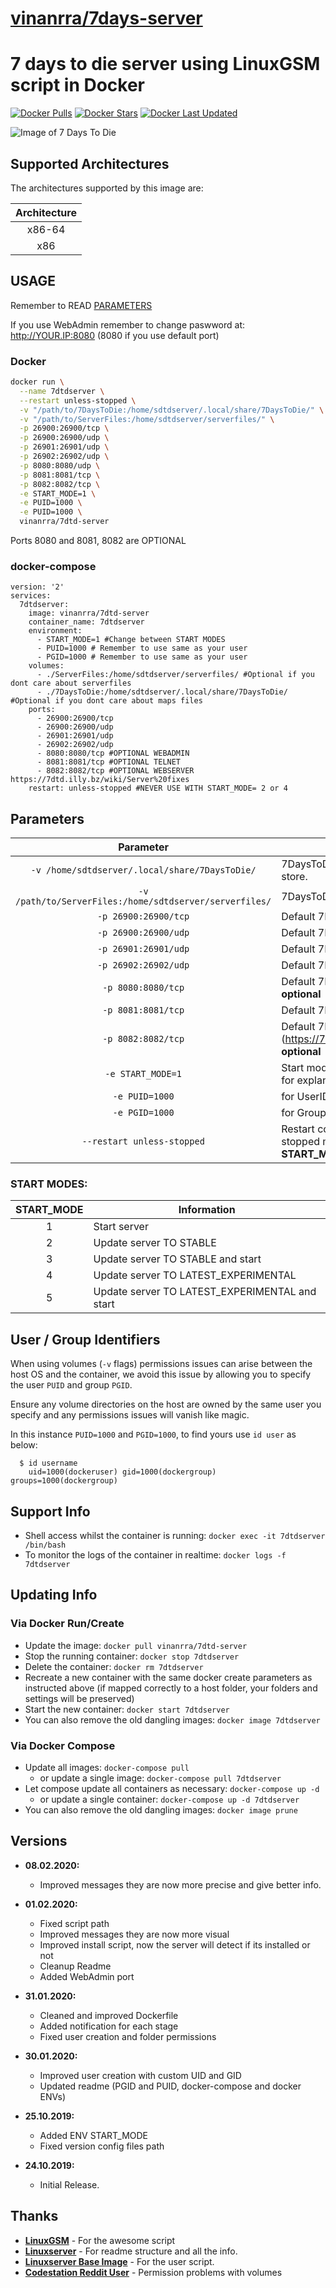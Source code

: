 # [vinanrra/7days-server](https://github.com/vinanrra/Docker-7DaysToDie)

# 7 days to die server using LinuxGSM script in Docker

[![Docker Pulls](https://img.shields.io/badge/dynamic/json?color=red&label=pulls&query=pull_count&url=https%3A%2F%2Fhub.docker.com%2Fv2%2Frepositories%2Fvinanrra%2F7dtd-server%2F?style=flat-square&color=E68523&logo=docker&logoColor=white)](https://hub.docker.com/r/vinanrra/7dtd-server)
[![Docker Stars](https://img.shields.io/badge/dynamic/json?color=red&label=stars&query=star_count&url=https%3A%2F%2Fhub.docker.com%2Fv2%2Frepositories%2Fvinanrra%2F7dtd-server%2F?style=flat-square&color=E68523&logo=docker&logoColor=white)](https://hub.docker.com/r/vinanrra/7dtd-server)
[![Docker Last Updated](https://img.shields.io/badge/dynamic/json?color=red&label=Last%20Update&query=last_updated&url=https%3A%2F%2Fhub.docker.com%2Fv2%2Frepositories%2Fvinanrra%2F7dtd-server%2F?style=flat-square&color=E68523&logo=docker&logoColor=white)](https://hub.docker.com/r/vinanrra/7dtd-server)

![Image of 7 Days To Die](https://raw.githubusercontent.com/vinanrra/Docker-7DaysToDie/master/7dtd.png)

## Supported Architectures

The architectures supported by this image are:

| Architecture |
| :----: |
| x86-64 |
| x86 |

## USAGE

Remember to READ [PARAMETERS](https://github.com/vinanrra/Docker-7DaysToDie/tree/test#parameters)

If you use WebAdmin remember to change paswword at: http://YOUR.IP:8080 (8080 if you use default port)

### Docker

```bash
docker run \
  --name 7dtdserver \
  --restart unless-stopped \
  -v "/path/to/7DaysToDie:/home/sdtdserver/.local/share/7DaysToDie/" \
  -v "/path/to/ServerFiles:/home/sdtdserver/serverfiles/" \
  -p 26900:26900/tcp \
  -p 26900:26900/udp \
  -p 26901:26901/udp \
  -p 26902:26902/udp \
  -p 8080:8080/udp \
  -p 8081:8081/tcp \
  -p 8082:8082/tcp \
  -e START_MODE=1 \
  -e PUID=1000 \
  -e PUID=1000 \
  vinanrra/7dtd-server
```

Ports 8080 and 8081, 8082 are OPTIONAL

### docker-compose

```
version: '2'
services:
  7dtdserver:
    image: vinanrra/7dtd-server
    container_name: 7dtdserver
    environment:
      - START_MODE=1 #Change between START MODES
      - PUID=1000 # Remember to use same as your user
      - PGID=1000 # Remember to use same as your user
    volumes:
      - ./ServerFiles:/home/sdtdserver/serverfiles/ #Optional if you dont care about serverfiles
      - ./7DaysToDie:/home/sdtdserver/.local/share/7DaysToDie/ #Optional if you dont care about maps files
    ports:
      - 26900:26900/tcp
      - 26900:26900/udp
      - 26901:26901/udp
      - 26902:26902/udp
      - 8080:8080/tcp #OPTIONAL WEBADMIN
      - 8081:8081/tcp #OPTIONAL TELNET
      - 8082:8082/tcp #OPTIONAL WEBSERVER https://7dtd.illy.bz/wiki/Server%20fixes
    restart: unless-stopped #NEVER USE WITH START_MODE= 2 or 4 
```

## Parameters

| Parameter | Function |
| :----: | --- |
| `-v /home/sdtdserver/.local/share/7DaysToDie/` | 7DaysToDie saves, where maps are store. |
| `-v /path/to/ServerFiles:/home/sdtdserver/serverfiles/` | 7DaysToDie server config files. |
| `-p 26900:26900/tcp` | Default 7DaysToDie port **required** |
| `-p 26900:26900/udp` | Default 7DaysToDie port **required** |
| `-p 26901:26901/udp` | Default 7DaysToDie port **required** |
| `-p 26902:26902/udp` | Default 7DaysToDie port **required** |
| `-p 8080:8080/tcp` | Default 7DaysToDie port, webadmin **optional** |
| `-p 8081:8081/tcp` | Default 7DaysToDie port, telnet **optional** |
| `-p 8082:8082/tcp` | Default 7DaysToDie port, webserver (https://7dtd.illy.bz/wiki/Server%20fixes) **optional** |
| `-e START_MODE=1` | Start mode of the container - see below for explanation  **required** |
| `-e PUID=1000` | for UserID - see below for explanation |
| `-e PGID=1000` | for GroupID - see below for explanation |
| `--restart unless-stopped` | Restart container always unlesss stopped manually **NEVER USE WITH START_MODE= 2 or 4** |

### START MODES:

| START_MODE | Information |
| :----: | ---- |
| 1 | Start server |
| 2 | Update server TO STABLE |
| 3 | Update server TO STABLE and start |
| 4 | Update server TO LATEST_EXPERIMENTAL |
| 5 | Update server TO LATEST_EXPERIMENTAL and start |

## User / Group Identifiers

When using volumes (`-v` flags) permissions issues can arise between the host OS and the container, we avoid this issue by allowing you to specify the user `PUID` and group `PGID`.

Ensure any volume directories on the host are owned by the same user you specify and any permissions issues will vanish like magic.

In this instance `PUID=1000` and `PGID=1000`, to find yours use `id user` as below:

```
  $ id username
    uid=1000(dockeruser) gid=1000(dockergroup) groups=1000(dockergroup)
```

## Support Info

* Shell access whilst the container is running: `docker exec -it 7dtdserver /bin/bash`
* To monitor the logs of the container in realtime: `docker logs -f 7dtdserver`

## Updating Info

### Via Docker Run/Create
* Update the image: `docker pull vinanrra/7dtd-server`
* Stop the running container: `docker stop 7dtdserver`
* Delete the container: `docker rm 7dtdserver`
* Recreate a new container with the same docker create parameters as instructed above (if mapped correctly to a host folder, your folders and settings will be preserved)
* Start the new container: `docker start 7dtdserver`
* You can also remove the old dangling images: `docker image 7dtdserver`

### Via Docker Compose
* Update all images: `docker-compose pull`
  * or update a single image: `docker-compose pull 7dtdserver`
* Let compose update all containers as necessary: `docker-compose up -d`
  * or update a single container: `docker-compose up -d 7dtdserver`
* You can also remove the old dangling images: `docker image prune`

## Versions
* **08.02.2020:**
    * Improved messages they are now more precise and give better info.

* **01.02.2020:**
    * Fixed script path
    * Improved messages they are now more visual
    * Improved install script, now the server will detect if its installed or not
    * Cleanup Readme
    * Added WebAdmin port

* **31.01.2020:**
    * Cleaned and improved Dockerfile
    * Added notification for each stage
    * Fixed user creation and folder permissions

* **30.01.2020:**
    * Improved user creation with custom UID and GID
    * Updated readme (PGID and PUID, docker-compose and docker ENVs)
* **25.10.2019:**
    * Added ENV START_MODE
    * Fixed version config files path
* **24.10.2019:**
    * Initial Release.

## Thanks

* **[LinuxGSM](https://linuxgsm.com/)** - For the awesome script
* **[Linuxserver](https://www.linuxserver.io/)** - For readme structure and all the info.
* **[Linuxserver Base Image](https://github.com/linuxserver/docker-baseimage-ubuntu/blob/bionic/root/etc/cont-init.d/10-adduser)** - For the user script.
* **[Codestation Reddit User](https://www.reddit.com/r/docker/comments/evn3st/permission_problems_with_volumes/fg16w87/)** - Permission problems with volumes
